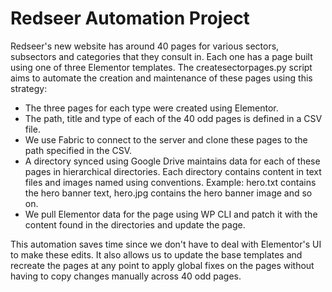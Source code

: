 # Redseer Automation Project

Redseer's new website has around 40 pages for various sectors, subsectors and categories that they consult in. Each one has a page built using one of three Elementor templates. The createsectorpages.py script aims to automate the creation and maintenance of these pages using this strategy:

- The three pages for each type were created using Elementor.
- The path, title and type of each of the 40 odd pages is defined in a CSV file.
- We use Fabric to connect to the server and clone these pages to the path specified in the CSV.
- A directory synced using Google Drive maintains data for each of these pages in hierarchical directories. Each directory contains content in text files and images named using conventions. Example: hero.txt contains the hero banner text, hero.jpg contains the hero banner image and so on.
- We pull Elementor data for the page using WP CLI and patch it with the content found in the directories and update the page.

This automation saves time since we don't have to deal with Elementor's UI to make these edits. It also allows us to update the base templates and recreate the pages at any point to apply global fixes on the pages without having to copy changes manually across 40 odd pages.
